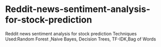 # Reddit-news-sentiment-analysis-for-stock-prediction
Reddit news sentiment analysis for stock prediction
Techniques Used:Random Forest ,Naive Bayes, Decision Trees, TF-IDK,Bag of Words
